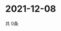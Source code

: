 # 2021-12-08
  共 0条

  <!-- BEGIN -->
  <!-- 最后更新时间Wed Dec 08 2021 20:04:10 GMT+0000 (Coordinated Universal Time) -->
  
  <!-- END -->
  
  